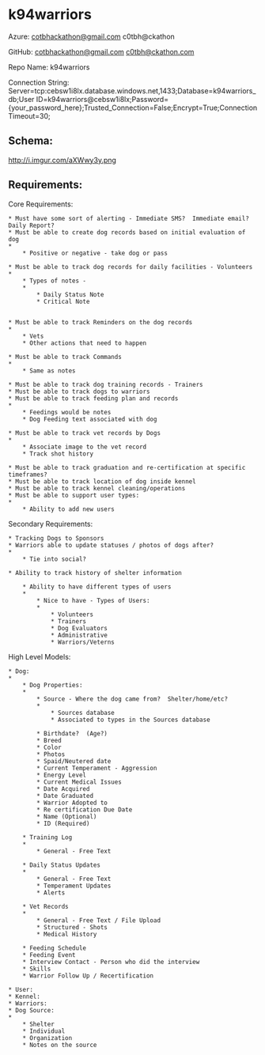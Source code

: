 k94warriors
===========

Azure:
cotbhackathon@gmail.com
c0tbh@ckathon

GitHub:
cotbhackathon@gmail.com
c0tbh@ckathon.com

Repo Name:
k94warriors

Connection String:
Server=tcp:cebsw1i8lx.database.windows.net,1433;Database=k94warriors_db;User ID=k94warriors@cebsw1i8lx;Password={your_password_here};Trusted_Connection=False;Encrypt=True;Connection Timeout=30;

Schema:
------

http://i.imgur.com/aXWwy3y.png

Requirements:
------------

Core Requirements:

	* Must have some sort of alerting - Immediate SMS?  Immediate email?  Daily Report? 
	* Must be able to create dog records based on initial evaluation of dog
	* 
		* Positive or negative - take dog or pass

	* Must be able to track dog records for daily facilities - Volunteers
	* 
		* Types of notes -
		* 
			* Daily Status Note
			* Critical Note


	* Must be able to track Reminders on the dog records
	* 
		* Vets
		* Other actions that need to happen

	* Must be able to track Commands 
	* 
		* Same as notes

	* Must be able to track dog training records - Trainers
	* Must be able to track dogs to warriors
	* Must be able to track feeding plan and records
	* 
		* Feedings would be notes
		* Dog Feeding text associated with dog

	* Must be able to track vet records by Dogs
	* 
		* Associate image to the vet record
		* Track shot history

	* Must be able to track graduation and re-certification at specific timeframes?
	* Must be able to track location of dog inside kennel 
	* Must be able to track kennel cleaning/operations 
	* Must be able to support user types:
	* 
		* Ability to add new users



Secondary Requirements:

	* Tracking Dogs to Sponsors
	* Warriors able to update statuses / photos of dogs after?
	* 
		* Tie into social?

	* Ability to track history of shelter information

		* Ability to have different types of users 
		* 
			* Nice to have - Types of Users:
			* 
				* Volunteers
				* Trainers
				* Dog Evaluators
				* Administrative
				* Warriors/Veterns





High Level Models:

	* Dog:
	* 
		* Dog Properties:
		* 
			* Source - Where the dog came from?  Shelter/home/etc?
			* 
				* Sources database
				* Associated to types in the Sources database

			* Birthdate?  (Age?)
			* Breed
			* Color
			* Photos
			* Spaid/Neutered date
			* Current Temperament - Aggression
			* Energy Level
			* Current Medical Issues
			* Date Acquired
			* Date Graduated
			* Warrior Adopted to
			* Re certification Due Date
			* Name (Optional)
			* ID (Required)

		* Training Log
		* 
			* General - Free Text

		* Daily Status Updates
		* 
			* General - Free Text
			* Temperament Updates
			* Alerts

		* Vet Records
		* 
			* General - Free Text / File Upload
			* Structured - Shots
			* Medical History

		* Feeding Schedule
		* Feeding Event
		* Interview Contact - Person who did the interview
		* Skills 
		* Warrior Follow Up / Recertification

	* User: 
	* Kennel:
	* Warriors:
	* Dog Source:
	* 
		* Shelter
		* Individual
		* Organization
		* Notes on the source



